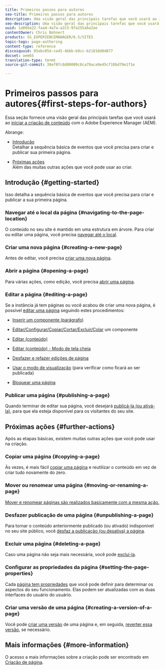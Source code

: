 ```yaml
---
title: Primeiros passos para autores
seo-title: Primeiros passos para autores
description: Uma visão geral das principais tarefas que você usará ao iniciar a criação de conteúdo com o AEM
seo-description: Uma visão geral das principais tarefas que você usará ao iniciar a criação de conteúdo com o AEM
uuid: 1a09da22-faa4-4a7a-a2c5-97a255a6a2ae
contentOwner: Chris Bohnert
products: SG_EXPERIENCEMANAGER/6.5/SITES
topic-tags: page-authoring
content-type: reference
discoiquuid: 85ebc05d-ce45-4bbb-b9cc-b21810d0d877
docset: aem65
translation-type: tm+mt
source-git-commit: 38ef8fc8d80009c8ca79aca9e45cf10bd70e1f1e

---
```



# Primeiros passos para autores{#first-steps-for-authors}

Essa seção fornece uma visão geral das principais tarefas que você usará ao [iniciar a criação de conteúdo](/help/sites-authoring/author.md#concept-of-authoring-and-publishing) com o Adobe Experience Manager (AEM).

Abrange:

* [Introdução](#getting-started)\
    Detalhar a sequência básica de eventos que você precisa para criar e publicar sua primeira página.

* [Próximas ações](#further-actions)\
    Além das muitas outras ações que você pode usar ao criar.

## Introdução {#getting-started}

Isso detalha a sequência básica de eventos que você precisa para criar e publicar a sua primeira página.

### Navegar até o local da página {#navigating-to-the-page-location}

O conteúdo no seu site é mantido em uma estrutura em árvore. Para criar ou editar uma página, você precisa [navegar até o local](/help/sites-authoring/basic-handling.md#viewing-and-selecting-resources).

### Criar uma nova página {#creating-a-new-page}

Antes de editar, você precisa [criar uma nova página](/help/sites-authoring/managing-pages.md#creating-a-new-page).

### Abrir a página {#opening-a-page}

Para várias ações, como edição, você precisa [abrir uma página](/help/sites-authoring/managing-pages.md#opening-a-page-for-editing).

### Editar a página {#editing-a-page}

Se a instância já tem páginas ou você acabou de criar uma nova página, é possível [editar uma página](/help/sites-authoring/editing-content.md) seguindo estes procedimentos:

* [Inserir um componente (parágrafo)](/help/sites-authoring/editing-content.md#inserting-a-component)
* [Editar/Configurar/Copiar/Cortar/Excluir/Colar](/help/sites-authoring/editing-content.md#edit-configure-copy-cut-delete-paste) um componente
* [Editar (conteúdo)](/help/sites-authoring/editing-content.md#edit-content)
* [Editar (conteúdo) - Modo de tela cheia](/help/sites-authoring/editing-content.md#edit-content-full-screen-mode)

* [Desfazer e refazer edições de página](/help/sites-authoring/editing-content.md#undoing-and-redoing-page-edits)
* [Usar o modo de visualização](/help/sites-authoring/editing-content.md#preview-mode) (para verificar como ficará ao ser publicada)
* [Bloquear uma página](/help/sites-authoring/editing-content.md#locking-a-page)

### Publicar uma página {#publishing-a-page}

Quando terminar de editar sua página, você desejará [publicá-la (ou ativá-la)](/help/sites-authoring/publishing-pages.md#main-pars-title-10), para que ela esteja disponível para os visitantes do seu site.

## Próximas ações {#further-actions}

Após as etapas básicas, existem muitas outras ações que você pode usar na criação.

### Copiar uma página {#copying-a-page}

Às vezes, é mais fácil [copiar uma página](/help/sites-authoring/managing-pages.md#copying-and-pasting-a-page) e reutilizar o conteúdo em vez de criar tudo novamente do zero.

### Mover ou renomear uma página {#moving-or-renaming-a-page}

[Mover e renomear páginas são realizados basicamente com a mesma ação.](/help/sites-authoring/managing-pages.md#moving-or-renaming-a-page)

### Desfazer publicação de uma página {#unpublishing-a-page}

Para tornar o conteúdo anteriormente publicado (ou ativado) indisponível no seu site público, você [desfaz a publicação (ou desativa) a página](/help/sites-authoring/publishing-pages.md#main-pars-title-5).

### Excluir uma página {#deleting-a-page}

Caso uma página não seja mais necessária, você pode [excluí-la](/help/sites-authoring/managing-pages.md#deleting-a-page).

### Configurar as propriedades da página {#setting-the-page-properties}

Cada [página tem propriedades](/help/sites-authoring/editing-page-properties.md) que você pode definir para determinar os aspectos do seu funcionamento. Elas podem ser atualizadas com as duas interfaces do usuário do usuário.

### Criar uma versão de uma página {#creating-a-version-of-a-page}

Você pode [criar uma versão](/help/sites-authoring/working-with-page-versions.md#creating-a-new-version) de uma página e, em seguida, [reverter essa versão](/help/sites-authoring/working-with-page-versions.md#reverting-to-a-page-version), se necessário.

## Mais informações {#more-information}

O acesso a mais informações sobre a criação pode ser encontrado em [Criação de página](/help/sites-authoring/page-authoring.md).
